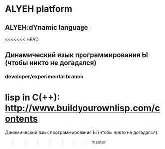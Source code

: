 # ALYEH platform
## ALYEH:dYnamic language
<<<<<<< HEAD
## Динамический язык программирования Ы (чтобы никто не догадался)
### developer/experimental branch

lisp in C(++): http://www.buildyourownlisp.com/contents
=======
Динамический язык программирования Ы (чтобы никто не догадался)
>>>>>>> master
